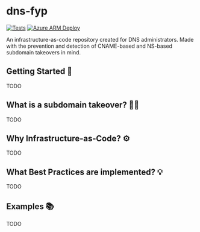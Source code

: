 # dns-fyp

[![Tests](https://github.com/cjay-morris/dns-fyp/actions/workflows/tests.yml/badge.svg)](https://github.com/cjay-morris/dns-fyp/actions/workflows/tests.yml)
[![Azure ARM Deploy](https://github.com/cjay-morris/dns-fyp/actions/workflows/deploy.yml/badge.svg)](https://github.com/cjay-morris/dns-fyp/actions/workflows/deploy.yml)

An infrastructure-as-code repository created for DNS administrators. Made with the prevention and detection of CNAME-based and NS-based subdomain takeovers in mind.

## Getting Started 🚀

TODO

## What is a subdomain takeover? 👨‍💻

TODO

## Why Infrastructure-as-Code? ⚙

TODO

## What Best Practices are implemented? 💡

TODO

## Examples 📚

TODO
